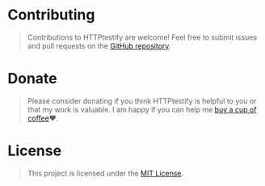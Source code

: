 # Contributing

> Contributions to HTTPtestify are welcome! Feel free to submit issues and pull requests on the [GitHub repository](https://github.com/alok-shete/http-testify).

# Donate

> Please consider donating if you think HTTPtestify is helpful to you or that my work is valuable. I am happy if you can help me [buy a cup of coffee](https://www.buymeacoffee.com/shetealok)❤️.

# License

> This project is licensed under the [MIT License](https://github.com/alok-shete/http-testify/blob/main/LICENSE).
